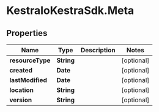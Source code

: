 # KestraIoKestraSdk.Meta

## Properties

Name | Type | Description | Notes
------------ | ------------- | ------------- | -------------
**resourceType** | **String** |  | [optional] 
**created** | **Date** |  | [optional] 
**lastModified** | **Date** |  | [optional] 
**location** | **String** |  | [optional] 
**version** | **String** |  | [optional] 


